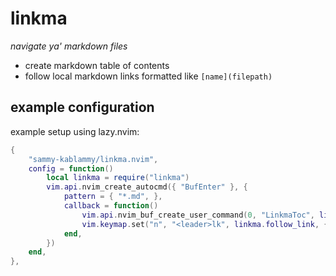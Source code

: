 # linkma

_navigate ya' markdown files_

- create markdown table of contents
- follow local markdown links formatted like `[name](filepath)`

## example configuration

example setup using lazy.nvim:
```lua
{
    "sammy-kablammy/linkma.nvim",
    config = function()
        local linkma = require("linkma")
        vim.api.nvim_create_autocmd({ "BufEnter" }, {
            pattern = { "*.md", },
            callback = function()
                vim.api.nvim_buf_create_user_command(0, "LinkmaToc", linkma.toc_loclist, {})
                vim.keymap.set("n", "<leader>lk", linkma.follow_link, { buffer = 0, })
            end,
        })
    end,
},
```
